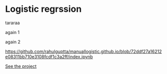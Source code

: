 # Logistic regrssion

tararaa

again 1

[](https://github.com/rahulguptta/manuallogistic.github.io/blob/72ddf27a16212e08311bb710e3108fcdf1c3a2ff/index.ipynb)

again 2

https://github.com/rahulguptta/manuallogistic.github.io/blob/72ddf27a16212e08311bb710e3108fcdf1c3a2ff/index.ipynb

[See the project](https://github.com/rahulguptta/manuallogistic.github.io/blob/72ddf27a16212e08311bb710e3108fcdf1c3a2ff/index.ipynb)

